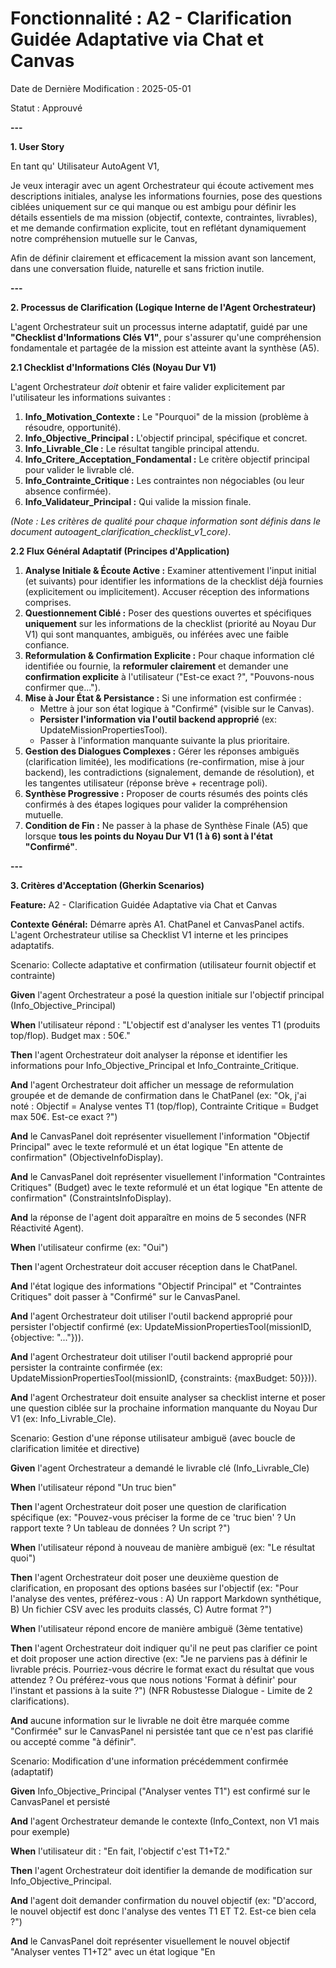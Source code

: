 # **Fonctionnalité : A2 \- Clarification Guidée Adaptative via Chat et Canvas**

Date de Dernière Modification : 2025-05-01

Statut : Approuvé

**\---**

**1\. User Story**

En tant qu' Utilisateur AutoAgent V1,

Je veux interagir avec un agent Orchestrateur qui écoute activement mes descriptions initiales, analyse les informations fournies, pose des questions ciblées uniquement sur ce qui manque ou est ambigu pour définir les détails essentiels de ma mission (objectif, contexte, contraintes, livrables), et me demande confirmation explicite, tout en reflétant dynamiquement notre compréhension mutuelle sur le Canvas,

Afin de définir clairement et efficacement la mission avant son lancement, dans une conversation fluide, naturelle et sans friction inutile.

**\---**

**2\. Processus de Clarification (Logique Interne de l'Agent Orchestrateur)**

L'agent Orchestrateur suit un processus interne adaptatif, guidé par une **"Checklist d'Informations Clés V1"**, pour s'assurer qu'une compréhension fondamentale et partagée de la mission est atteinte avant la synthèse (A5).

**2.1 Checklist d'Informations Clés (Noyau Dur V1)**

L'agent Orchestrateur *doit* obtenir et faire valider explicitement par l'utilisateur les informations suivantes :

1. **Info\_Motivation\_Contexte :** Le "Pourquoi" de la mission (problème à résoudre, opportunité).  
2. **Info\_Objective\_Principal :** L'objectif principal, spécifique et concret.  
3. **Info\_Livrable\_Cle :** Le résultat tangible principal attendu.  
4. **Info\_Critere\_Acceptation\_Fondamental :** Le critère objectif principal pour valider le livrable clé.  
5. **Info\_Contrainte\_Critique :** Les contraintes non négociables (ou leur absence confirmée).  
6. **Info\_Validateur\_Principal :** Qui valide la mission finale.

*(Note : Les critères de qualité pour chaque information sont définis dans le document autoagent\_clarification\_checklist\_v1\_core)*.

**2.2 Flux Général Adaptatif (Principes d'Application)**

1. **Analyse Initiale & Écoute Active :** Examiner attentivement l'input initial (et suivants) pour identifier les informations de la checklist déjà fournies (explicitement ou implicitement). Accuser réception des informations comprises.  
2. **Questionnement Ciblé :** Poser des questions ouvertes et spécifiques **uniquement** sur les informations de la checklist (priorité au Noyau Dur V1) qui sont manquantes, ambiguës, ou inférées avec une faible confiance.  
3. **Reformulation & Confirmation Explicite :** Pour chaque information clé identifiée ou fournie, la **reformuler clairement** et demander une **confirmation explicite** à l'utilisateur ("Est-ce exact ?", "Pouvons-nous confirmer que...").  
4. **Mise à Jour État & Persistance :** Si une information est confirmée :  
   * Mettre à jour son état logique à "Confirmé" (visible sur le Canvas).  
   * **Persister l'information via l'outil backend approprié** (ex: UpdateMissionPropertiesTool).  
   * Passer à l'information manquante suivante la plus prioritaire.  
5. **Gestion des Dialogues Complexes :** Gérer les réponses ambiguës (clarification limitée), les modifications (re-confirmation, mise à jour backend), les contradictions (signalement, demande de résolution), et les tangentes utilisateur (réponse brève \+ recentrage poli).  
6. **Synthèse Progressive :** Proposer de courts résumés des points clés confirmés à des étapes logiques pour valider la compréhension mutuelle.  
7. **Condition de Fin :** Ne passer à la phase de Synthèse Finale (A5) que lorsque **tous les points du Noyau Dur V1 (1 à 6\) sont à l'état "Confirmé"**.

**\---**

**3\. Critères d'Acceptation (Gherkin Scenarios)**

**Feature:** A2 \- Clarification Guidée Adaptative via Chat et Canvas

**Contexte Général:** Démarre après A1. ChatPanel et CanvasPanel actifs. L'agent Orchestrateur utilise sa Checklist V1 interne et les principes adaptatifs.

Scenario: Collecte adaptative et confirmation (utilisateur fournit objectif et contrainte)

**Given** l'agent Orchestrateur a posé la question initiale sur l'objectif principal (Info\_Objective\_Principal)

**When** l'utilisateur répond : "L'objectif est d'analyser les ventes T1 (produits top/flop). Budget max : 50€."

**Then** l'agent Orchestrateur doit analyser la réponse et identifier les informations pour Info\_Objective\_Principal et Info\_Contrainte\_Critique.

**And** l'agent Orchestrateur doit afficher un message de reformulation groupée et de demande de confirmation dans le ChatPanel (ex: "Ok, j'ai noté : Objectif \= Analyse ventes T1 (top/flop), Contrainte Critique \= Budget max 50€. Est-ce exact ?")

**And** le CanvasPanel doit représenter visuellement l'information "Objectif Principal" avec le texte reformulé et un état logique "En attente de confirmation" (ObjectiveInfoDisplay).

**And** le CanvasPanel doit représenter visuellement l'information "Contraintes Critiques" (Budget) avec le texte reformulé et un état logique "En attente de confirmation" (ConstraintsInfoDisplay).

**And** la réponse de l'agent doit apparaître en moins de 5 secondes (NFR Réactivité Agent).

**When** l'utilisateur confirme (ex: "Oui")

**Then** l'agent Orchestrateur doit accuser réception dans le ChatPanel.

**And** l'état logique des informations "Objectif Principal" et "Contraintes Critiques" doit passer à "Confirmé" sur le CanvasPanel.

**And** l'agent Orchestrateur doit utiliser l'outil backend approprié pour persister l'objectif confirmé (ex: UpdateMissionPropertiesTool(missionID, {objective: "..."})).

**And** l'agent Orchestrateur doit utiliser l'outil backend approprié pour persister la contrainte confirmée (ex: UpdateMissionPropertiesTool(missionID, {constraints: {maxBudget: 50}})).

**And** l'agent Orchestrateur doit ensuite analyser sa checklist interne et poser une question ciblée sur la prochaine information manquante du Noyau Dur V1 (ex: Info\_Livrable\_Cle).

Scenario: Gestion d'une réponse utilisateur ambiguë (avec boucle de clarification limitée et directive)

**Given** l'agent Orchestrateur a demandé le livrable clé (Info\_Livrable\_Cle)

**When** l'utilisateur répond "Un truc bien"

**Then** l'agent Orchestrateur doit poser une question de clarification spécifique (ex: "Pouvez-vous préciser la forme de ce 'truc bien' ? Un rapport texte ? Un tableau de données ? Un script ?")

**When** l'utilisateur répond à nouveau de manière ambiguë (ex: "Le résultat quoi")

**Then** l'agent Orchestrateur doit poser une deuxième question de clarification, en proposant des options basées sur l'objectif (ex: "Pour l'analyse des ventes, préférez-vous : A) Un rapport Markdown synthétique, B) Un fichier CSV avec les produits classés, C) Autre format ?")

**When** l'utilisateur répond encore de manière ambiguë (3ème tentative)

**Then** l'agent Orchestrateur doit indiquer qu'il ne peut pas clarifier ce point et doit proposer une action directive (ex: "Je ne parviens pas à définir le livrable précis. Pourriez-vous décrire le format exact du résultat que vous attendez ? Ou préférez-vous que nous notions 'Format à définir' pour l'instant et passions à la suite ?") (NFR Robustesse Dialogue \- Limite de 2 clarifications).

**And** aucune information sur le livrable ne doit être marquée comme "Confirmée" sur le CanvasPanel ni persistée tant que ce n'est pas clarifié ou accepté comme "à définir".

Scenario: Modification d'une information précédemment confirmée (adaptatif)

**Given** Info\_Objective\_Principal ("Analyser ventes T1") est confirmé sur le CanvasPanel et persisté

**And** l'agent Orchestrateur demande le contexte (Info\_Context, non V1 mais pour exemple)

**When** l'utilisateur dit : "En fait, l'objectif c'est T1+T2."

**Then** l'agent Orchestrateur doit identifier la demande de modification sur Info\_Objective\_Principal.

**And** l'agent doit demander confirmation du nouvel objectif (ex: "D'accord, le nouvel objectif est donc l'analyse des ventes T1 ET T2. Est-ce bien cela ?")

**And** le CanvasPanel doit représenter visuellement le nouvel objectif "Analyser ventes T1+T2" avec un état logique "En
